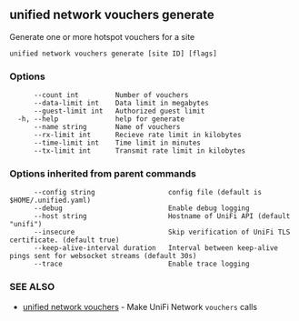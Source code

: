 ## unified network vouchers generate

Generate one or more hotspot vouchers for a site

```
unified network vouchers generate [site ID] [flags]
```

### Options

```
      --count int         Number of vouchers
      --data-limit int    Data limit in megabytes
      --guest-limit int   Authorized guest limit
  -h, --help              help for generate
      --name string       Name of vouchers
      --rx-limit int      Recieve rate limit in kilobytes
      --time-limit int    Time limit in minutes
      --tx-limit int      Transmit rate limit in kilobytes
```

### Options inherited from parent commands

```
      --config string                  config file (default is $HOME/.unified.yaml)
      --debug                          Enable debug logging
      --host string                    Hostname of UniFi API (default "unifi")
      --insecure                       Skip verification of UniFi TLS certificate. (default true)
      --keep-alive-interval duration   Interval between keep-alive pings sent for websocket streams (default 30s)
      --trace                          Enable trace logging
```

### SEE ALSO

* [unified network vouchers](unified_network_vouchers.md)	 - Make UniFi Network `vouchers` calls

